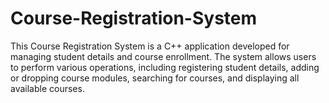 # Course-Registration-System
This Course Registration System is a C++ application developed for managing student details and course enrollment. The system allows users to perform various operations, including registering student details, adding or dropping course modules, searching for courses, and displaying all available courses.
